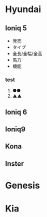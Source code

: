 # Hyundai
## Ioniq 5
- 発売
- タイプ
- 全長/全幅/全高
- 馬力
- 機能
### test
1. ●●
1. ▲▲
## Ioniq 6
## Ioniq9
## Kona
## Inster
# Genesis
# Kia
